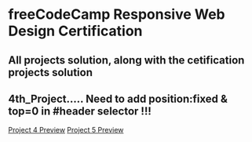 # freeCodeCamp Responsive Web Design Certification 

## All projects solution, along with the cetification projects solution 

## 4th_Project..... Need to add position:fixed & top=0 in #header selector !!!
[Project 4 Preview](https://ecosphere-product-page.netlify.app/)
[Project 5 Preview](https://bishwaranjan-kushwaha.netlify.app/)
